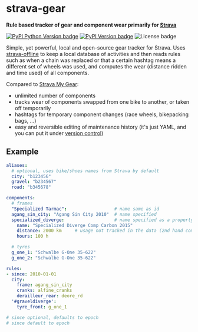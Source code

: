 # strava-gear

**Rule based tracker of gear and component wear primarily for [Strava][]**

[![PyPI Python Version badge](https://img.shields.io/pypi/pyversions/strava-gear)](https://pypi.org/project/strava-gear/)
[![PyPI Version badge](https://img.shields.io/pypi/v/strava-gear)](https://pypi.org/project/strava-gear/)
![License badge](https://img.shields.io/github/license/liskin/strava-gear)

Simple, yet powerful, local and open-source gear tracker for Strava. Uses
[strava-offline][] to keep a local database of activities and then reads
rules such as when a chain was replaced or that a certain hashtag means a
different set of wheels was used, and computes the wear (distance ridden and
time used) of all components.

Compared to [Strava My Gear][]:

* unlimited number of components
* tracks wear of components swapped from one bike to another, or taken off
  temporarily
* hashtags for temporary component changes (race wheels, bikepacking bags, …)
* easy and reversible editing of maintenance history (it's just YAML, and you
  can put it under [version control][git])

<!-- * TODO: alerts -->

[strava-offline]: https://github.com/liskin/strava-offline
[Strava]: https://strava.com/
[Strava My Gear]: https://support.strava.com/hc/en-us/articles/216918727-Adding-Gear-to-your-activities-on-Strava
[git]: https://git-scm.com/

## Example

```yaml
aliases:
  # optional, uses bike/shoes names from Strava by default
  city: "b123456"
  gravel: "b234567"
  road: "b345678"

components:
  # frames
  "Specialized Tarmac":                  # name same as id
  agang_sin_city: "Agang Sin City 2010"  # name specified
  specialized_diverge:                   # name specified as a property
    name: "Specialized Diverge Comp Carbon 2015"
    distance: 2000 km     # usage not tracked in the data (2nd hand components)
    hours: 100 h

  # tyres
  g_one_1: "Schwalbe G-One 35-622"
  g_one_2: "Schwalbe G-One 35-622"

rules:
- since: 2010-01-01
  city:
    frame: agang_sin_city
    cranks: alfine_cranks
    derailleur_rear: deore_rd
  '#graveldiverge':
    tyre_front: g_one_1

# since optional, defaults to epoch
# since default to epoch
```
